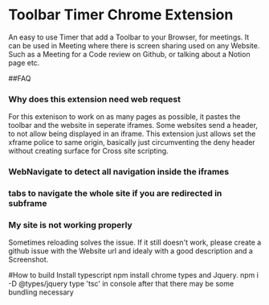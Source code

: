 # Toolbar Timer Chrome Extension
An easy to use Timer that add a Toolbar to your Browser, for meetings.
It can be used in Meeting where there is screen sharing used on any Website.
Such as a Meeting for a Code review on Github, or talking about a Notion page etc.

##FAQ

### Why does this extension need web request
For this extenison to work on as many pages as possible, it pastes the toolbar and the website in seperate iframes.
Some websites send a header, to not allow being displayed in an iframe.
This extension just allows set the xframe police to same origin, basically just circumventing the deny header without creating surface for Cross site scripting.

### WebNavigate to detect all navigation inside the iframes


### tabs to navigate the whole site if you are redirected in subframe

### My site is not working properly
Sometimes reloading solves the issue.
If it still doesn't work, please create a github issue with the Website url
and idealy with a good description and a Screenshot. 


#How to build
Install typescript
npm install chrome types and Jquery.
npm i -D @types/jquery
type 'tsc' in console
after that there may be some bundling necessary

